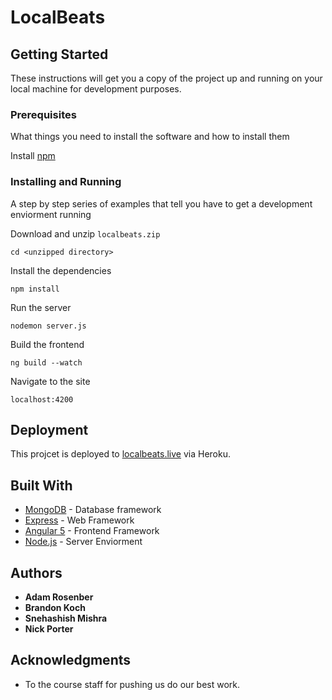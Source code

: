 # LocalBeats

## Getting Started

These instructions will get you a copy of the project up and running on your local machine for development purposes.

### Prerequisites

What things you need to install the software and how to install them

Install [npm](https://www.npmjs.com/get-npm)


### Installing and Running

A step by step series of examples that tell you have to get a development enviorment running

Download and unzip `localbeats.zip`

```
cd <unzipped directory>
```

Install the dependencies

```
npm install
```

Run the server

```
nodemon server.js
```

Build the frontend

```
ng build --watch
```

Navigate to the site

```
localhost:4200
```


## Deployment

This projcet is deployed to [localbeats.live](https://www.localbeats.live) via Heroku.

## Built With

* [MongoDB](https://www.mongodb.com) - Database framework
* [Express](https://expressjs.com) - Web Framework
* [Angular 5](https://angular.io) - Frontend Framework
* [Node.js](https://nodejs.org/en/) - Server Enviorment

## Authors

* **Adam Rosenber**
*  **Brandon Koch**
*  **Snehashish Mishra** 
*  **Nick Porter**

## Acknowledgments

* To the course staff for pushing us do our best work.
